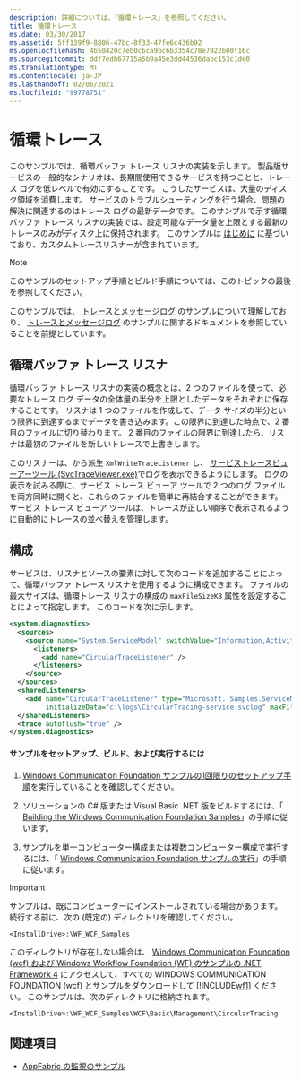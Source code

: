 ```yaml
---
description: 詳細については、「循環トレース」を参照してください。
title: 循環トレース
ms.date: 03/30/2017
ms.assetid: 5ff139f9-8806-47bc-8f33-47fe6c436b92
ms.openlocfilehash: 4b50420c7eb0c6ca9bc6b3354c78e7922b00f16c
ms.sourcegitcommit: ddf7edb67715a5b9a45e3dd44536dabc153c1de0
ms.translationtype: MT
ms.contentlocale: ja-JP
ms.lasthandoff: 02/06/2021
ms.locfileid: "99778751"
---
```

# <a name="circular-tracing"></a>循環トレース

このサンプルでは、循環バッファ トレース リスナの実装を示します。 製品版サービスの一般的なシナリオは、長期間使用できるサービスを持つことと、トレース ログを低レベルで有効にすることです。 こうしたサービスは、大量のディスク領域を消費します。 サービスのトラブルシューティングを行う場合、問題の解決に関連するのはトレース ログの最新データです。 このサンプルで示す循環バッファ トレース リスナの実装では、設定可能なデータ量を上限とする最新のトレースのみがディスク上に保持されます。 このサンプルは [はじめに](getting-started-sample.md) に基づいており、カスタムトレースリスナーが含まれています。

> [!NOTE]
> このサンプルのセットアップ手順とビルド手順については、このトピックの最後を参照してください。

このサンプルでは、 [トレースとメッセージログ](tracing-and-message-logging.md) のサンプルについて理解しており、 [トレースとメッセージログ](tracing-and-message-logging.md) のサンプルに関するドキュメントを参照していることを前提としています。

## <a name="circular-buffer-trace-listener"></a>循環バッファ トレース リスナ

循環バッファ トレース リスナの実装の概念とは、2 つのファイルを使って、必要なトレース ログ データの全体量の半分を上限としたデータをそれぞれに保存することです。 リスナは 1 つのファイルを作成して、データ サイズの半分という限界に到達するまでデータを書き込みます。この限界に到達した時点で、2 番目のファイルに切り替わります。 2 番目のファイルの限界に到達したら、リスナは最初のファイルを新しいトレースで上書きします。

このリスナーは、から派生 `XmlWriteTraceListener` し、 [サービストレースビューアーツール (SvcTraceViewer.exe)](../service-trace-viewer-tool-svctraceviewer-exe.md)でログを表示できるようにします。 ログの表示を試みる際に、サービス トレース ビューア ツールで 2 つのログ ファイルを両方同時に開くと、これらのファイルを簡単に再結合することができます。 サービス トレース ビューア ツールは、トレースが正しい順序で表示されるように自動的にトレースの並べ替えを管理します。

## <a name="configuration"></a>構成

サービスは、リスナとソースの要素に対して次のコードを追加することによって、循環バッファ トレース リスナを使用するように構成できます。 ファイルの最大サイズは、循環トレース リスナの構成の `maxFileSizeKB` 属性を設定することによって指定します。 このコードを次に示します。

```xml
<system.diagnostics>
  <sources>
    <source name="System.ServiceModel" switchValue="Information,ActivityTracing" propagateActivity="true">
      <listeners>
        <add name="CircularTraceListener" />
      </listeners>
    </source>
  </sources>
  <sharedListeners>
    <add name="CircularTraceListener" type="Microsoft. Samples.ServiceModel.CircularTraceListener,CircularTraceListener"
         initializeData="c:\logs\CircularTracing-service.svclog" maxFileSizeKB="100" />
  </sharedListeners>
  <trace autoflush="true" />
</system.diagnostics>
```

#### <a name="to-set-up-build-and-run-the-sample"></a>サンプルをセットアップ、ビルド、および実行するには

1. [Windows Communication Foundation サンプルの1回限りのセットアップ手順](one-time-setup-procedure-for-the-wcf-samples.md)を実行していることを確認してください。

2. ソリューションの C# 版または Visual Basic .NET 版をビルドするには、「 [Building the Windows Communication Foundation Samples](building-the-samples.md)」の手順に従います。

3. サンプルを単一コンピューター構成または複数コンピューター構成で実行するには、「 [Windows Communication Foundation サンプルの実行](running-the-samples.md)」の手順に従います。

> [!IMPORTANT]
> サンプルは、既にコンピューターにインストールされている場合があります。 続行する前に、次の (既定の) ディレクトリを確認してください。
>
> `<InstallDrive>:\WF_WCF_Samples`
>
> このディレクトリが存在しない場合は、 [Windows Communication Foundation (wcf) および Windows Workflow Foundation (WF) のサンプルの .NET Framework 4](https://www.microsoft.com/download/details.aspx?id=21459) にアクセスして、すべての WINDOWS COMMUNICATION FOUNDATION (wcf) とサンプルをダウンロードして [!INCLUDE[wf1](../../../../includes/wf1-md.md)] ください。 このサンプルは、次のディレクトリに格納されます。
>
> `<InstallDrive>:\WF_WCF_Samples\WCF\Basic\Management\CircularTracing`

## <a name="see-also"></a>関連項目

- [AppFabric の監視のサンプル](/previous-versions/appfabric/ff383407(v=azure.10))
